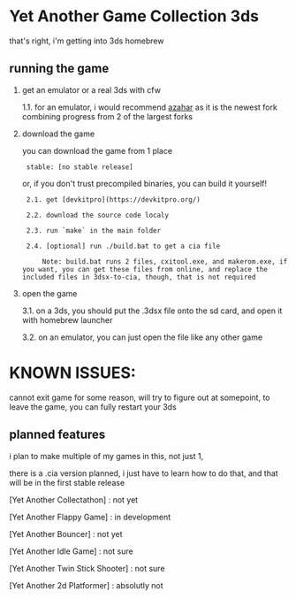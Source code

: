 # Yet Another Game Collection 3ds

that's right, i'm getting into 3ds homebrew

## running the game
1. get an emulator or a real 3ds with cfw

    1.1. for an emulator, i would recommend [azahar](https://github.com/azahar-emu/azahar) as it is the newest fork combining progress from 2 of the largest forks

2. download the game

    you can download the game from 1 place

        stable: [no stable release]

    or, if you don't trust precompiled binaries, you can build it yourself!

        2.1. get [devkitpro](https://devkitpro.org/)

        2.2. download the source code localy

        2.3. run `make` in the main folder

        2.4. [optional] run ./build.bat to get a cia file

            Note: build.bat runs 2 files, cxitool.exe, and makerom.exe, if you want, you can get these files from online, and replace the included files in 3dsx-to-cia, though, that is not required

3. open the game

    3.1. on a 3ds, you should put the .3dsx file onto the sd card, and open it with homebrew launcher

    3.2. on an emulator, you can just open the file like any other game

# KNOWN ISSUES:
cannot exit game for some reason, will try to figure out at somepoint, to leave the game, you can fully restart your 3ds

## planned features
i plan to make multiple of my games in this, not just 1,

there is a .cia version planned, i just have to learn how to do that, and that will be in the first stable release

[Yet Another Collectathon] : not yet

[Yet Another Flappy Game] : in development

[Yet Another Bouncer] : not yet

[Yet Another Idle Game] : not sure

[Yet Another Twin Stick Shooter] : not sure

[Yet Another 2d Platformer] : absolutly not